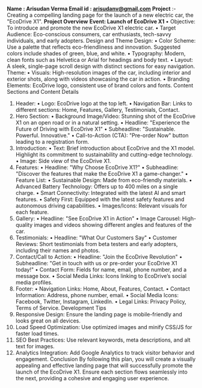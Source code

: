 **Name : Arisudan Verma
Email id : arisudanv@gmail.com**
**Project** :- Creating a compelling landing page for the launch of a new electric car, the "EcoDrive X1".
**Project Overview**
**Event: Launch of EcoDrive X1**
•	Objective: To introduce and promote the new EcoDrive X1 electric car.
•	Target Audience: Eco-conscious consumers, car enthusiasts, tech-savvy individuals, and early adopters.
Design and Theme
Design:
•	Color Scheme: Use a palette that reflects eco-friendliness and innovation. Suggested colors include shades of green, blue, and white.
•	Typography: Modern, clean fonts such as Helvetica or Arial for headings and body text.
•	Layout: A sleek, single-page scroll design with distinct sections for easy navigation.
Theme:
•	Visuals: High-resolution images of the car, including interior and exterior shots, along with videos showcasing the car in action.
•	Branding Elements: EcoDrive logo, consistent use of brand colors and fonts.
Content
Sections and Content Details
1.	Header:
•	Logo: EcoDrive logo at the top left.
•	Navigation Bar: Links to different sections: Home, Features, Gallery, Testimonials, Contact.
2.	Hero Section:
•	Background Image/Video: Stunning shot of the EcoDrive X1 on an open road or in a natural setting.
•	Headline: "Experience the Future of Driving with EcoDrive X1"
•	Subheadline: "Sustainable. Powerful. Innovative."
•	Call-to-Action (CTA): "Pre-order Now" button leading to a registration form.
3.	Introduction:
•	Text: Brief introduction about EcoDrive and the X1 model. Highlight its commitment to sustainability and cutting-edge technology.
•	Image: Side view of the EcoDrive X1.
4.	Features:
•	Headline: "Why Choose EcoDrive X1?"
•	Subheadline: "Discover the features that make the EcoDrive X1 a game-changer."
•	Feature List:
•	Sustainable Design: Made from eco-friendly materials.
•	Advanced Battery Technology: Offers up to 400 miles on a single charge.
•	Smart Connectivity: Integrated with the latest AI and smart features.
•	Safety First: Equipped with the latest safety features and autonomous driving capabilities.
•	Images/Icons: Relevant visuals for each feature.
5.	Gallery:
•	Headline: "See EcoDrive X1 in Action"
•	Image Carousel: High-quality images and videos showing different angles and features of the car.
6.	Testimonials:
•	Headline: "What Our Customers Say"
•	Customer Reviews: Short testimonials from beta testers and early adopters, including their names and photos.
7.	Contact/Call to Action:
•	Headline: "Join the EcoDrive Revolution"
•	Subheadline: "Get in touch with us or pre-order your EcoDrive X1 today!"
•	Contact Form: Fields for name, email, phone number, and a message box.
•	Social Media Links: Icons linking to EcoDrive’s social media profiles.
8.	Footer:
•	Navigation Links: Home, About, Features, Contact.
•	Contact Information: Address, phone number, email.
•	Social Media Icons: Facebook, Twitter, Instagram, LinkedIn.
•	Legal Links: Privacy Policy, Terms of Service.
Development Tips
1.	Responsive Design: Ensure the landing page is mobile-friendly and looks great on all devices.
2.	Load Speed Optimization: Use optimized images and minify CSS/JS for faster load times.
3.	SEO Best Practices: Use relevant keywords, meta descriptions, and alt text for images.
4.	Analytics Integration: Add Google Analytics to track visitor behavior and engagement.
Conclusion
By following this plan, you will create a visually appealing and effective landing page that will successfully promote the launch of the EcoDrive X1. Ensure each section flows seamlessly into the next, providing a cohesive and engaging user experience.

